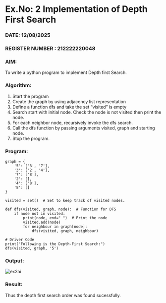 # Ex.No: 2  Implementation of Depth First Search
### DATE:  12/08/2025                                                                       
### REGISTER NUMBER : 212222220048
### AIM: 
To write a python program to implement Depth first Search. 
### Algorithm:
1. Start the program
2. Create the graph by using adjacency list representation
3. Define a function dfs and take the set “visited” is empty 
4. Search start with initial node. Check the node is not visited then print the node.
5. For each neighbor node, recursively invoke the dfs search.
6. Call the dfs function by passing arguments visited, graph and starting node.
7. Stop the program.
### Program:
```
graph = {
    '5': ['3', '7'],
    '3': ['2', '4'],
    '7': ['8'],
    '2': [],
    '4': ['8'],
    '8': []
}

visited = set()  # Set to keep track of visited nodes.

def dfs(visited, graph, node):  # Function for DFS
    if node not in visited:
        print(node, end=" ")  # Print the node
        visited.add(node)
        for neighbour in graph[node]:
            dfs(visited, graph, neighbour)

# Driver Code
print("Following is the Depth-First Search:")
dfs(visited, graph, '5')

```











### Output:



![ex2ai](https://github.com/user-attachments/assets/f24066ee-9da2-4a64-99e2-e09863779569)


### Result:
Thus the depth first search order was found sucessfully.
